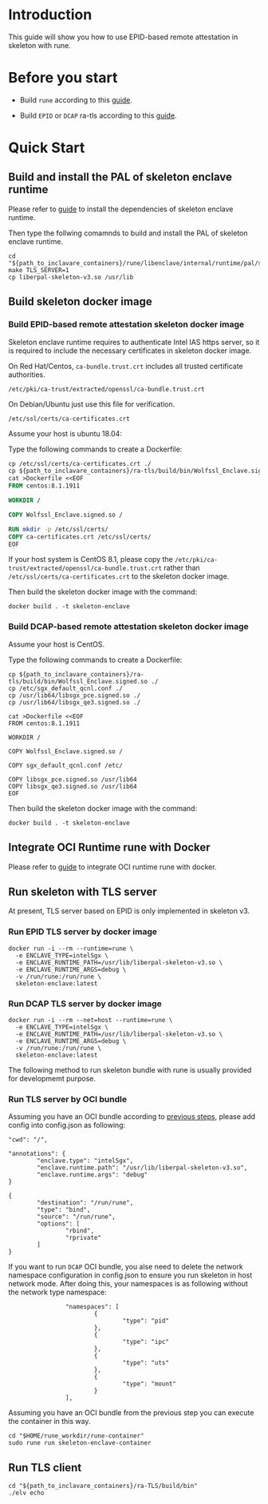 # Introduction

This guide will show you how to use EPID-based remote attestation in skeleton with rune.

# Before you start

- Build `rune` according to this [guide](https://github.com/alibaba/inclavare-containers/tree/master/rune#building).

- Build `EPID` or `DCAP` ra-tls according to this [guide](https://github.com/alibaba/inclavare-containers/blob/master/ra-tls/README.md#build).

# Quick Start

## Build and install the PAL of skeleton enclave runtime

Please refer to [guide](https://github.com/alibaba/inclavare-containers/tree/master/rune/libenclave/internal/runtime/pal/skeleton#build-and-install-the-pal-of-skeleton-enclave-runtime) to install the dependencies of skeleton enclave runtime.

Then type the follwing comamnds to build and install the PAL of skeleton enclave runtime.

```shell
cd "${path_to_inclavare_containers}/rune/libenclave/internal/runtime/pal/skeleton"
make TLS_SERVER=1
cp liberpal-skeleton-v3.so /usr/lib
```

## Build skeleton docker image

### Build EPID-based remote attestation skeleton docker image

Skeleton enclave runtime requires to authenticate Intel IAS https server, so it is required to include the necessary certificates in skeleton docker image.

On Red Hat/Centos, `ca-bundle.trust.crt` includes all trusted certificate authorities.

```shell
/etc/pki/ca-trust/extracted/openssl/ca-bundle.trust.crt
```

On Debian/Ubuntu just use this file for verification.

```shell
/etc/ssl/certs/ca-certificates.crt
```

Assume your host is ubuntu 18.04:

Type the following commands to create a Dockerfile:

```Dockerfile
cp /etc/ssl/certs/ca-certificates.crt ./
cp ${path_to_inclavare_containers}/ra-tls/build/bin/Wolfssl_Enclave.signed.so ./
cat >Dockerfile <<EOF
FROM centos:8.1.1911

WORKDIR /

COPY Wolfssl_Enclave.signed.so /

RUN mkdir -p /etc/ssl/certs/
COPY ca-certificates.crt /etc/ssl/certs/
EOF
```

If your host system is CentOS 8.1, please copy the `/etc/pki/ca-trust/extracted/openssl/ca-bundle.trust.crt` rather than `/etc/ssl/certs/ca-certificates.crt` to the skeleton docker image.

Then build the skeleton docker image with the command:

```shell
docker build . -t skeleton-enclave
```

### Build DCAP-based remote attestation skeleton docker image

Assume your host is CentOS.

Type the following commands to create a Dockerfile:

```Shell
cp ${path_to_inclavare_containers}/ra-tls/build/bin/Wolfssl_Enclave.signed.so ./
cp /etc/sgx_default_qcnl.conf ./
cp /usr/lib64/libsgx_pce.signed.so ./
cp /usr/lib64/libsgx_qe3.signed.so ./

cat >Dockerfile <<EOF
FROM centos:8.1.1911

WORKDIR /

COPY Wolfssl_Enclave.signed.so /

COPY sgx_default_qcnl.conf /etc/

COPY libsgx_pce.signed.so /usr/lib64
COPY libsgx_qe3.signed.so /usr/lib64
EOF
```

Then build the skeleton docker image with the command:

```shell
docker build . -t skeleton-enclave
```

## Integrate OCI Runtime rune with Docker

Please refer to [guide](https://github.com/alibaba/inclavare-containers/tree/master/rune/libenclave/internal/runtime/pal/skeleton#integrate-oci-runtime-rune-with-docker) to integrate OCI runtime rune with docker.

## Run skeleton with TLS server

At present, TLS server based on EPID is only implemented in skeleton v3.

### Run EPID TLS server by docker image

```shell
docker run -i --rm --runtime=rune \
  -e ENCLAVE_TYPE=intelSgx \
  -e ENCLAVE_RUNTIME_PATH=/usr/lib/liberpal-skeleton-v3.so \
  -e ENCLAVE_RUNTIME_ARGS=debug \
  -v /run/rune:/run/rune \
  skeleton-enclave:latest
```

### Run DCAP TLS server by docker image

```shell
docker run -i --rm --net=host --runtime=rune \
  -e ENCLAVE_TYPE=intelSgx \
  -e ENCLAVE_RUNTIME_PATH=/usr/lib/liberpal-skeleton-v3.so \
  -e ENCLAVE_RUNTIME_ARGS=debug \
  -v /run/rune:/run/rune \
  skeleton-enclave:latest
```

The following method to run skeleton bundle with rune is usually provided for developmemt purpose.

### Run TLS server by OCI bundle

Assuming you have an OCI bundle according to [previous steps](skeleton#create-skeleton-bundle), please add config into config.json as following:

```shell
"cwd": "/",

"annotations": {
        "enclave.type": "intelSgx",
        "enclave.runtime.path": "/usr/lib/liberpal-skeleton-v3.so",
        "enclave.runtime.args": "debug"
}

{
        "destination": "/run/rune",
        "type": "bind",
        "source": "/run/rune",
        "options": [
                "rbind",
                "rprivate"
        ]
}
```

If you want to run `DCAP` OCI bundle, you alse need to delete the network namespace configuration in config.json to ensure you run skeleton in host network mode. After doing this, your namespaces is as following without the network type namespace:

```shell
                "namespaces": [
                        {
                                "type": "pid"
                        },
                        {
                                "type": "ipc"
                        },
                        {
                                "type": "uts"
                        },
                        {
                                "type": "mount"
                        }
                ],
```

Assuming you have an OCI bundle from the previous step you can execute the container in this way.

```shell
cd "$HOME/rune_workdir/rune-container"
sudo rune run skeleton-enclave-container
```

## Run TLS client

```shell
cd "${path_to_inclavare_containers}/ra-TLS/build/bin"
./elv echo
```

